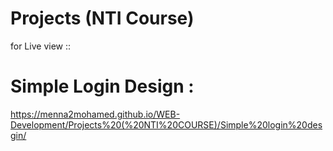 # Projects (NTI Course) 
for Live view ::



# Simple Login Design : 

https://menna2mohamed.github.io/WEB-Development/Projects%20(%20NTI%20COURSE)/Simple%20login%20desgin/
